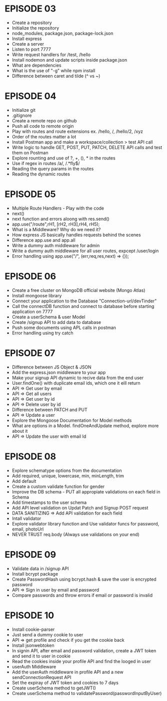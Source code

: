 # EPISODE 03

- Create a repository
- Initialize the repository
- node_modules, package.json, package-lock.json
- Install express
- Create a server
- Listen to port 7777
- Write request handlers for /test, /hello
- Install nodemon and update scripts inside package.json
- What are dependencies
- What is the use of "-g" while npm install
- Difference between caret and tilde (^ vs ~)

# EPISODE 04

- Initialize git
- .gitignore
- Create a remote repo on github
- Push all code to remote origin
- Play with routes and route extensions ex. /hello, /, /hello/2, /xyz
- Order of the routes matter a lot
- Install Postman app and make a workspace/collection > test API call
- Write logic to handle GET, POST, PUT, PATCH, DELETE API calls and test them on Postman
- Explore rounting and use of ?, +, (), \* in the routes
- Use if regex in routes /a/, /.\*fly$/
- Reading the query params in the routes
- Reading the dynamic routes

# EPISODE 05

- Multiple Route Handlers - Play with the code
- next()
- next function and errors aloong with res.send()
- app.use("/route",rH1, [rH2, rH3],rH4, rH5);
- What is a Middleware? Why do we need it?
- How express JS basically handles requests behind the scenes
- Difference app.use and app.all
- Write a dummy auth middleware for admin
- Write a dummy auth middleware for all user routes, expcept /user/login
- Error handling using app.use("/", (err,req,res,next) => {});

# EPISODE 06

- Create a free cluster on MongoDB official website (Mongo Atlas)
- Install mongoose library
- Connect your application to the Database "Connection-url/devTinder"
- Call the connectDB function and connect to database before starting application on 7777
- Create a userSchema & user Model
- Create /signup API to add data to database
- Push some documents using APL calls in postman
- Error handling using try catch

# EPISODE 07

- Difference between JS Object & JSON
- Add the express.json middleware to your app
- Make your signup API dynamic to recive data from the end user
- User.findOne() with duplicate email ids, which one it eill return
- API => Get user by email
- API => Get all users
- API => Get user by id
- API => Delete user by id
- Difference between PATCH and PUT
- API => Update a user
- Explore the Mongoose Documentation for Model methods
- What are options in a Model. findOneAndUpdate method, explore more about it
- API => Update the user with email Id

# EPISODE 08

- Explore schematype options from the documentation
- Add required, unique, lowercase, min, minLength, trim
- Add default
- Create a custom validate function for gender
- Improve the DB schema - PUT all appropiate validations on each field in Schema
- Add timestamps to the user schema
- Add API level validation on Updat Patch and Signup POST request
- DATA SANITIZING => Add API validation for each field
- Intall validator
- Explore validator library function and Use validator funcs for password, email, photoUrl
- NEVER TRUST req.body (Always use validations on your end)

# EPISODE 09

- Validate data in /signup API
- Install bcrypt package
- Create PasswordHash using bcrypt.hash & save the user is encrypted password
- API => Sign in user by email and password
- Compare passwords and throw errors if email or password is invalid

# EPISODE 10

- Install cookie-parser
- Just send a dummy cookie to user
- API => get profile and check if you get the cookie back
- Install jsonwebtoken
- In signin API, after email and password validation, create a JWT token and send it to user in cookie
- Read the cookies inside your profile API and find the looged in user
- userAuth Middleware
- Add the userAuth middleware in profile API and a new sendConnectionRequest API
- Set the expiray of JWT token and cookies to 7 days
- Create userSchema method to getJWT()
- Create userSchema method to validatePassword(passwordInputByUser)

